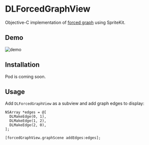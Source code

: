 DLForcedGraphView
=================

Objective-C implementation of [forced graph](http://en.wikipedia.org/wiki/Force-directed_graph_drawing) using SpriteKit.

Demo
-----------------
![demo](https://raw.githubusercontent.com/garnett/DLForcedGraphView/master/img/demo.gif)

Installation
-----------------
Pod is coming soon.

Usage
-----------------
Add ```DLForcedGraphView``` as a subview and add graph edges to display:

```objc
NSArray *edges = @[
  DLMakeEdge(0, 1),
  DLMakeEdge(1, 2),
  DLMakeEdge(2, 0),
];

[forcedGraphView.graphScene addEdges:edges];
```
